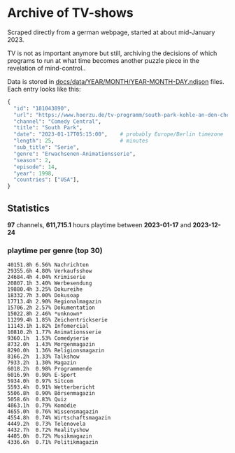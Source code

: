 # Archive of TV-shows

Scraped directly from a german webpage, started at about mid-January 2023.

TV is not as important anymore but still, archiving the decisions of which programs to run at what time
becomes another puzzle piece in the revelation of mind-control.. 

Data is stored in [docs/data/YEAR/MONTH/YEAR-MONTH-DAY.ndjson](docs/data/) files. 
Each entry looks like this:

```python
{
  "id": "181043890", 
  "url": "https://www.hoerzu.de/tv-programm/south-park-kohle-an-den-chefkoch/bid_181043890/", 
  "channel": "Comedy Central", 
  "title": "South Park", 
  "date": "2023-01-17T05:15:00",    # probably Europe/Berlin timezone 
  "length": 25,                     # minutes 
  "sub_title": "Serie", 
  "genre": "Erwachsenen-Animationsserie", 
  "season": 2, 
  "episode": 14, 
  "year": 1998, 
  "countries": ["USA"],
}
```

## Statistics

**97** channels, **611,715.1** hours playtime between **2023-01-17** and **2023-12-24**


### playtime per genre (top 30)

    40151.8h 6.56% Nachrichten
    29355.6h 4.80% Verkaufsshow
    24684.4h 4.04% Krimiserie
    20807.1h 3.40% Werbesendung
    19880.4h 3.25% Dokureihe
    18332.7h 3.00% Dokusoap
    17713.4h 2.90% Regionalmagazin
    15706.2h 2.57% Dokumentation
    15022.8h 2.46% *unknown*
    11299.4h 1.85% Zeichentrickserie
    11143.1h 1.82% Infomercial
    10810.2h 1.77% Animationsserie
    9360.1h  1.53% Comedyserie
    8732.0h  1.43% Morgenmagazin
    8290.0h  1.36% Religionsmagazin
    8166.2h  1.33% Talkshow
    7933.2h  1.30% Magazin
    6018.2h  0.98% Programmende
    6016.9h  0.98% E-Sport
    5934.0h  0.97% Sitcom
    5593.4h  0.91% Wetterbericht
    5506.8h  0.90% Börsenmagazin
    5058.6h  0.83% Quiz
    4863.1h  0.79% Komödie
    4655.0h  0.76% Wissensmagazin
    4554.8h  0.74% Wirtschaftsmagazin
    4449.2h  0.73% Telenovela
    4432.7h  0.72% Realityshow
    4405.0h  0.72% Musikmagazin
    4336.6h  0.71% Politikmagazin
